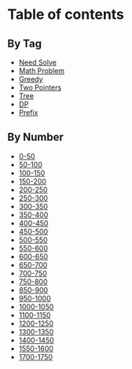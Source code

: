 # Table of contents

## By Tag

* [Need Solve](README.md)
* [Math Problem](<README (2).md>)
* [Greedy](<README (1).md>)
* [Two Pointers](by-tag/two-pointers.md)
* [Tree](<README (1) (1).md>)
* [DP](<README (1) (1) (1).md>)
* [Prefix](by-tag/prefix.md)

## By Number

* [0-50](by-number/0-50.md)
* [50-100](by-number/50-100.md)
* [100-150](by-number/100-150.md)
* [150-200](by-number/150-200.md)
* [200-250](by-number/200-250.md)
* [250-300](by-number/250-300.md)
* [300-350](by-number/300-350.md)
* [350-400](by-number/page-3.md)
* [400-450](by-number/400-450.md)
* [450-500](by-number/450-500.md)
* [500-550](by-number/500-550.md)
* [550-600](by-number/550-600.md)
* [600-650](by-number/600-650.md)
* [650-700](by-number/650-700.md)
* [700-750](by-number/700-750.md)
* [750-800](by-number/750-800.md)
* [850-900](by-number/850-900.md)
* [950-1000](by-number/950-1000.md)
* [1000-1050](by-number/1000-1050.md)
* [1100-1150](by-number/1100-1150.md)
* [1200-1250](by-number/1200-1250.md)
* [1300-1350](by-number/1300-1350.md)
* [1400-1450](by-number/1400-1450.md)
* [1550-1600](by-number/1550-1600.md)
* [1700-1750](by-number/1700-1750.md)
